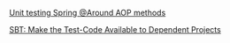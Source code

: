 [Unit testing Spring @Around AOP methods](https://stackoverflow.com/questions/11436600/unit-testing-spring-around-aop-methods)

[SBT: Make the Test-Code Available to Dependent Projects](https://stackoverflow.com/questions/8193904/sbt-test-dependencies-in-multiprojects-make-the-test-code-available-to-dependen)
